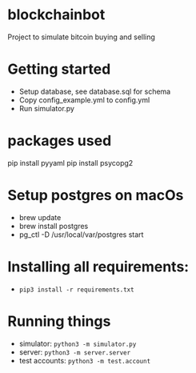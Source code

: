 # blockchainbot

Project to simulate bitcoin buying and selling

# Getting started

* Setup database, see database.sql for schema
* Copy config_example.yml to config.yml
* Run simulator.py

# packages used

pip install pyyaml
pip install psycopg2

# Setup postgres on macOs

* brew update
* brew install postgres
* pg_ctl -D /usr/local/var/postgres start

# Installing all requirements:

* `pip3 install -r requirements.txt`

# Running things

* simulator: `python3 -m simulator.py`
* server: `python3 -m server.server`
* test accounts: `python3 -m test.account`

